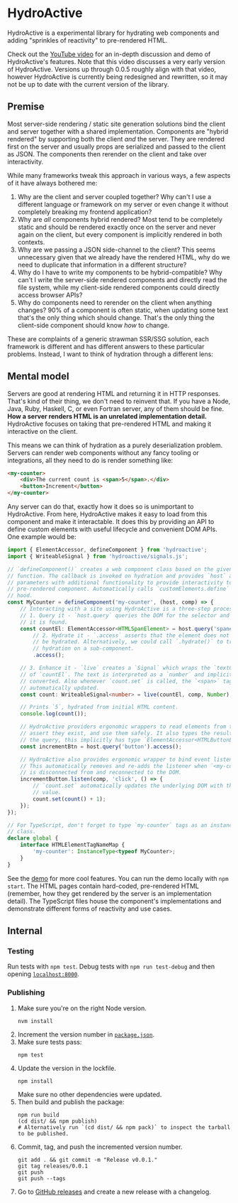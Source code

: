 # HydroActive

HydroActive is a experimental library for hydrating web components and adding
"sprinkles of reactivity" to pre-rendered HTML.

Check out the [YouTube video](https://www.youtube.com/watch?v=zL0TzFY6aj0) for an in-depth
discussion and demo of HydroActive's features. Note that this video discusses a very early
version of HydroActive. Versions up through 0.0.5 roughly align with that video, however
HydroActive is currently being redesigned and rewritten, so it may not be up to date with
the current version of the library.

## Premise

Most server-side rendering / static site generation solutions bind the client and
server together with a shared implementation. Components are "hybrid rendered" by
supporting both the client _and_ the server. They are rendered first on the server and
usually props are serialized and passed to the client as JSON. The components then
rerender on the client and take over interactivity.

While many frameworks tweak this approach in various ways, a few aspects of it have
always bothered me:

1.  Why are the client and server coupled together? Why can't I use a different language
    or framework on my server or even change it without completely breaking my frontend
    application?
1.  Why are _all_ components hybrid rendered? Most tend to be completely static and
    should be rendered exactly once on the server and never again on the client, but
    every component is implicitly rendered in both contexts.
1.  Why are we passing a JSON side-channel to the client? This seems unnecessary given
    that we already have the rendered HTML, why do we need to duplicate that
    information in a different structure?
1.  Why do I have to write my components to be hybrid-compatible? Why can't I write the
    server-side rendered components and directly read the file system, while my
    client-side rendered components could directly access browser APIs?
1.  Why do components need to rerender on the client when anything changes? 90% of a
    component is often static, when updating some text that's the only thing which
    should change. That's the only thing the client-side component should know _how_ to
    change.

These are complaints of a generic strawman SSR/SSG solution, each framework is different
and has different answers to these particular problems. Instead, I want to think of
hydration through a different lens:

## Mental model

Servers are good at rendering HTML and returning it in HTTP responses. That's kind of
their thing, we don't need to reinvent that. If you have a Node, Java, Ruby, Haskell,
C, or even Fortran server, any of them should be fine. **How a server renders HTML is
an unrelated implementation detail.** HydroActive focuses on taking that pre-rendered
HTML and making it interactive on the client.

This means we can think of hydration as a purely deserialization problem. Servers can
render web components without any fancy tooling or integrations, all they need to do
is render something like:

```html
<my-counter>
    <div>The current count is <span>5</span>.</div>
    <button>Increment</button>
</my-counter>
```

Any server can do that, exactly how it does so is unimportant to HydroActive. From
here, HydroActive makes it easy to load from this component and make it interactable.
It does this by providing an API to define custom elements with useful lifecycle and
convenient DOM APIs. One example would be:

```typescript
import { ElementAccessor, defineComponent } from 'hydroactive';
import { WriteableSignal } from 'hydroactive/signals.js';

// `defineComponent()` creates a web component class based on the given hydrate
// function. The callback is invoked on hydration and provides `host` and `comp`
// parameters with additional functionality to provide interactivity to the
// pre-rendered component. Automatically calls `customElements.define` under the
// hood.
const MyCounter = defineComponent('my-counter', (host, comp) => {
    // Interacting with a site using HydroActive is a three-step process:
    // 1. Query it - `host.query` queries the DOM for the selector and asserts
    // it is found.
    const countEl: ElementAccessor<HTMLSpanElement> = host.query('span#count')
        // 2. Hydrate it - `.access` asserts that the element does not need to
        // be hydrated. Alternatively, we could call `.hydrate()` to trigger
        // hydration on a sub-component.
        .access();

    // 3. Enhance it - `live` creates a `Signal` which wraps the `textContent`
    // of `countEl`. The text is interpreted as a `number` and implicitly
    // converted. Also whenever `count.set` is called, the `<span>` tag is
    // automatically updated.
    const count: WriteableSignal<number> = live(countEl, comp, Number);

    // Prints `5`, hydrated from initial HTML content.
    console.log(count());

    // HydroActive providers ergonomic wrappers to read elements from the DOM,
    // assert they exist, and use them safely. It also types the result based on
    // the query, this implicitly has type `ElementAccessor<HTMLButtonElement>`.
    const incrementBtn = host.query('button').access();

    // HydroActive also provides ergonomic wrapper to bind event listeners.
    // This automatically removes and re-adds the listener when `<my-counter>`
    // is disconnected from and reconnected to the DOM.
    incrementButton.listen(comp, 'click', () => {
        // `count.set` automatically updates the underlying DOM with the new
        // value.
        count.set(count() + 1);
    });
});

// For TypeScript, don't forget to type `my-counter` tags as an instance of the
// class.
declare global {
    interface HTMLElementTagNameMap {
        'my-counter': InstanceType<typeof MyCounter>;
    }
}
```

See the [demo](/src/demo/) for more cool features. You can run the demo locally with
`npm start`. The HTML pages contain hard-coded, pre-rendered HTML (remember, how
they get rendered by the server is an implementation detail). The TypeScript files
house the component's implementations and demonstrate different forms of reactivity
and use cases.

## Internal

### Testing

Run tests with `npm test`. Debug tests with `npm run test-debug` and then opening
[`localhost:8000`](http://localhost:8000/).

### Publishing

1.  Make sure you're on the right Node version.
    ```shell
    nvm install
    ```
1.  Increment the version number in [`package.json`](/package.json).
1.  Make sure tests pass:
    ```shell
    npm test
    ```
1.  Update the version in the lockfile.
    ```shell
    npm install
    ```
    Make sure no other dependencies were updated.
1.  Then build and publish the package:
    ```shell
    npm run build
    (cd dist/ && npm publish)
    # Alternatively run `(cd dist/ && npm pack)` to inspect the tarball to be published.
    ```
1.  Commit, tag, and push the incremented version number.
    ```shell
    git add . && git commit -m "Release v0.0.1."
    git tag releases/0.0.1
    git push
    git push --tags
    ```
1.  Go to [GitHub releases](https://github.com/dgp1130/HydroActive/releases/) and create a
    new release with a changelog.
